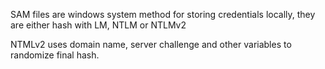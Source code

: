 SAM files are windows system method for storing credentials locally, they are either hash with LM, NTLM or NTLMv2 

NTMLv2 uses domain name, server challenge and other variables to randomize final hash. 